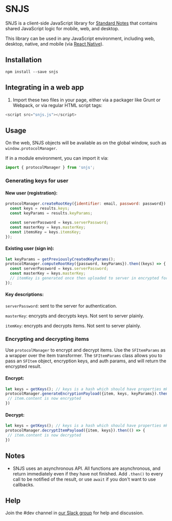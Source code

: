# SNJS

SNJS is a client-side JavaScript library for [Standard Notes](https://standardnotes.org) that contains shared JavaScript logic for mobile, web, and desktop.

This library can be used in any JavaScript environment, including web, desktop, native, and mobile (via [React Native](https://github.com/standardnotes/mobile/blob/master/src/lib/snjs.js)).

## Installation

`npm install --save snjs`

## Integrating in a web app

1. Import these two files in your page, either via a packager like Grunt or Webpack, or via regular HTML script tags:

```javascript
<script src="snjs.js"></script>
```

## Usage

On the web, SNJS objects will be available as on the global window, such as `window.protocolManager`.

If in a module environment, you can import it via:

```javascript
import { protocolManager } from 'snjs';
```

### Generating keys for user

#### New user (registration):

```javascript
protocolManager.createRootKey({identifier: email, password: password}).then((results) => {
  const keys = results.keys;
  const keyParams = results.keyParams;

  const serverPassword = keys.serverPassword;
  const masterKey = keys.masterKey;
  const itemsKey = keys.itemsKey;
});
```

#### Existing user (sign in):

```javascript
let keyParams = getPreviouslyCreatedKeyParams();
protocolManager.computeRootKey({password, keyParams}).then((keys) => {
  const serverPassword = keys.serverPassword;
  const masterKey = keys.masterKey;
  // itemKey is generated once then uploaded to server in encrypted form.
});
```

#### Key descriptions:
`serverPassword`: sent to the server for authentication.

`masterKey`: encrypts and decrypts keys. Not sent to server plainly.

`itemKey`: encrypts and decrypts items. Not sent to server plainly.

### Encrypting and decrypting items

Use `protocolManager` to encrypt and decrypt items. Use the `SFItemParams` as a wrapper over the item transformer. The `SFItemParams` class allows you to pass an `SFItem` object, encryption keys, and auth params, and will return the encrypted result.

#### Encrypt:

```javascript
let keys = getKeys(); // keys is a hash which should have properties mk and ak.
protocolManager.generateEncryptionPayload({item, keys, keyParams}).then(() => {
 // item.content is now encrypted
})
```

#### Decrypt:

```javascript
let keys = getKeys(); // keys is a hash which should have properties mk and ak.
protocolManager.decryptItemPayload({item, keys}).then(() => {
 // item.content is now decrypted
})
```

## Notes
- SNJS uses an asynchronous API. All functions are asynchronous, and return immediately even if they have not finished. Add `.then()` to every call to be notified of the result, or use `await` if you don't want to use callbacks.
## Help
Join the #dev channel in [our Slack group](https://standardnotes.org/slack) for help and discussion.
